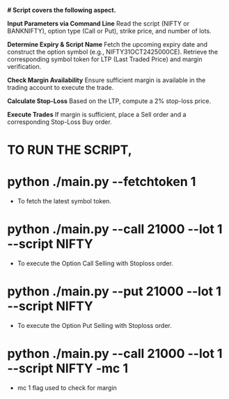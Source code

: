 **# Script covers the following aspect.**

**Input Parameters via Command Line**
  Read the script (NIFTY or BANKNIFTY), option type (Call or Put), strike price, and number of lots.

**Determine Expiry & Script Name**
  Fetch the upcoming expiry date and construct the option symbol (e.g., NIFTY31OCT2425000CE).
  Retrieve the corresponding symbol token for LTP (Last Traded Price) and margin verification.
  
**Check Margin Availability**
  Ensure sufficient margin is available in the trading account to execute the trade.
  
**Calculate Stop-Loss**
  Based on the LTP, compute a 2% stop-loss price.

**Execute Trades**
  If margin is sufficient, place a Sell order and a corresponding Stop-Loss Buy order.

# TO RUN THE SCRIPT,
# python ./main.py --fetchtoken 1
- To fetch the latest symbol token.

# python ./main.py --call 21000 --lot 1 --script NIFTY
- To execute the Option Call Selling with Stoploss order.
  
# python ./main.py --put 21000 --lot 1 --script NIFTY
- To execute the Option Put Selling with Stoploss order.

# python ./main.py --call 21000 --lot 1 --script NIFTY **-mc 1**
- mc 1 flag used to check for margin
